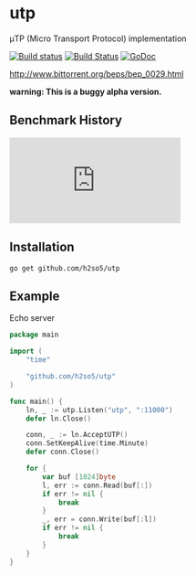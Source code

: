utp
===

μTP (Micro Transport Protocol) implementation

[![Build status](https://ci.appveyor.com/api/projects/status/j1be8y7p6nd2wqqw?svg=true)](https://ci.appveyor.com/project/h2so5/utp)
[![Build Status](https://travis-ci.org/h2so5/utp.svg)](https://travis-ci.org/h2so5/utp)
[![GoDoc](https://godoc.org/github.com/h2so5/utp?status.svg)](http://godoc.org/github.com/h2so5/utp)

http://www.bittorrent.org/beps/bep_0029.html

**warning: This is a buggy alpha version.**

## Benchmark History

[![Benchmark status](http://107.170.244.57:80/go-utp-bench.php)]()

## Installation

```
go get github.com/h2so5/utp
```

## Example

Echo server

```go
package main

import (
	"time"

	"github.com/h2so5/utp"
)

func main() {
	ln, _ := utp.Listen("utp", ":11000")
	defer ln.Close()

	conn, _ := ln.AcceptUTP()
	conn.SetKeepAlive(time.Minute)
	defer conn.Close()

	for {
		var buf [1024]byte
		l, err := conn.Read(buf[:])
		if err != nil {
			break
		}
		_, err = conn.Write(buf[:l])
		if err != nil {
			break
		}
	}
}
```
